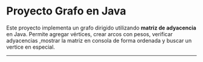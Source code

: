 # Proyecto Grafo en Java

Este proyecto implementa un grafo dirigido utilizando **matriz de adyacencia** en Java. Permite agregar vértices, crear arcos con pesos, verificar adyacencias ,mostrar la matriz en consola de forma ordenada y buscar un vertice en especial.

---
